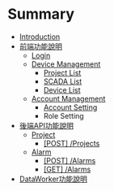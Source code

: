 # Summary

* [Introduction](README.md)
* [前端功能說明](frontend.md)
  * [Login](frontend/login.md)
  * [Device Management](frontend/device-management.md)
    * [Project List](frontend/device-management/project-list.md)
    * [SCADA List](frontend/device-management/scada-list.md)
    * [Device List](frontend/device-management/device-list.md)
  * [Account Management](frontend/account-management.md)
    * [Account Setting](frontend/account-management/account-setting.md)
    * Role Setting
* [後端API功能說明](backend.md)
  * [Project](backend/project.md)
    * [\[POST\] /Projects](backend/project/post-projects.md)
  * [Alarm](backend/alarm.md)
    * [\[POST\] /Alarms](backend/alarm/post-alarm.md)
    * [\[GET\] /Alarms](backend/alarm/get-alarm.md)
* [DataWorker功能說明](dataworker.md)

